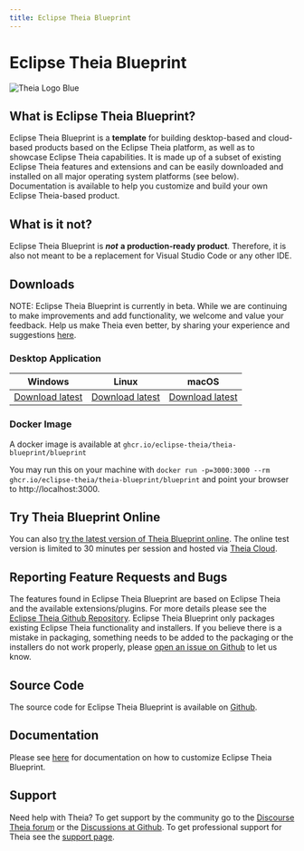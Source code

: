```yaml
---
title: Eclipse Theia Blueprint
---
```


# Eclipse Theia Blueprint

<img src="/theia-logo-blueprint.png" alt="Theia Logo Blue" style="max-width: 525px">

## What is Eclipse Theia Blueprint?

Eclipse Theia Blueprint is a **template** for building desktop-based and cloud-based products based on the Eclipse Theia platform, as well as to showcase Eclipse Theia capabilities. It is made up of a  subset of existing Eclipse Theia features and extensions and can be easily downloaded and installed on all major operating system platforms (see below). Documentation is available to help you customize and build your own Eclipse Theia-based product.

## What is it not?

Eclipse Theia Blueprint is ***not*** **a production-ready product**. Therefore, it is also not meant to be a replacement for Visual Studio Code or any other IDE.

## Downloads

NOTE: Eclipse Theia Blueprint is currently in beta. While we are continuing to make improvements and add functionality, we welcome and value your feedback. Help us make Theia even better, by sharing your experience and suggestions [here](https://github.com/eclipse-theia/theia/discussions).

### Desktop Application

<table cellspacing="25">
  <thead>
    <tr>
      <th>Windows</th>
      <th>Linux</th>
      <th>macOS</th>
    </tr>
  </thead>
  <tbody>
    <tr>
      <td><a href="https://www.eclipse.org/downloads/download.php?file=/theia/latest/windows/TheiaBlueprint.exe&r=1" download>Download latest</a></td>
      <td><a href="https://www.eclipse.org/downloads/download.php?file=/theia/latest/linux/TheiaBlueprint.AppImage&r=1" download>Download latest</a></td>
      <td><a href="https://www.eclipse.org/downloads/download.php?file=/theia/latest/macos/TheiaBlueprint.dmg&r=1" download>Download latest</a></td>
    </tr>
  </tbody>
</table>

### Docker Image

A docker image is available at `ghcr.io/eclipse-theia/theia-blueprint/blueprint`

You may run this on your machine with `docker run -p=3000:3000 --rm ghcr.io/eclipse-theia/theia-blueprint/blueprint` and point your browser to http://localhost:3000.  

## Try Theia Blueprint Online

You can also [try the latest version of Theia Blueprint online](https://try.theia-cloud.io/). The online test version is limited to 30 minutes per session and hosted via [Theia Cloud](https://theia-cloud.io/).

## Reporting Feature Requests and Bugs

The features found in Eclipse Theia Blueprint are based on Eclipse Theia and the available extensions/plugins. For more details please see the [Eclipse Theia Github Repository](https://github.com/eclipse-theia/theia).
Eclipse Theia Blueprint only packages existing Eclipse Theia functionality and installers. If you believe there is a mistake in packaging, something needs to be added to the packaging or the installers do not work properly, please [open an issue on Github](https://github.com/eclipse-theia/theia-blueprint/issues/new/choose) to let us know.

## Source Code

The source code for Eclipse Theia Blueprint is available on [Github](https://github.com/eclipse-theia/theia-blueprint).

## Documentation

Please see [here](/docs/blueprint_documentation) for documentation on how to customize Eclipse Theia Blueprint.

## Support

Need help with Theia? To get support by the community go to the [Discourse Theia forum](https://community.theia-ide.org/) or the [Discussions at Github](https://github.com/eclipse-theia/theia/discussions). To get professional support for Theia see the [support page](/support/). 
